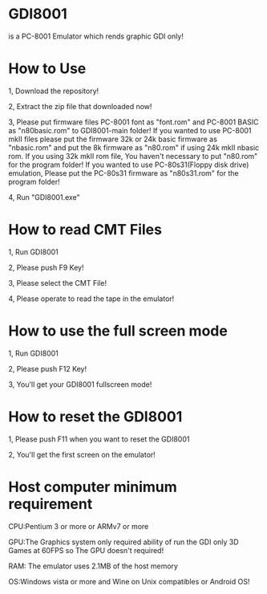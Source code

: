 # GDI8001
is a PC-8001 Emulator which rends graphic GDI only!

# How to Use
1, Download the repository!

2, Extract the zip file that downloaded now!

3, Please put firmware files PC-8001 font as "font.rom" and PC-8001 BASIC as "n80basic.rom" to GDI8001-main folder! If you wanted to use PC-8001 mkII files please put the firmware 32k or 24k basic firmware as "nbasic.rom" and put the 8k firmware as "n80.rom" if using 24k mkII nbasic rom. If you using 32k mkII rom file, You haven't necessary to put "n80.rom" for the program folder! If you wanted to use PC-80s31(Floppy disk drive) emulation, Please put the PC-80s31 firmware as "n80s31.rom" for the program folder!

4, Run "GDI8001.exe"

# How to read CMT Files
1, Run GDI8001

2, Please push F9 Key!

3, Please select the CMT File!

4, Please operate to read the tape in the emulator!

# How to use the full screen mode
1, Run GDI8001

2, Please push F12 Key!

3, You'll get your GDI8001 fullscreen mode!

# How to reset the GDI8001
1, Please push F11 when you want to reset the GDI8001

2, You'll get the first screen on the emulator!

# Host computer minimum requirement

CPU:Pentium 3 or more or ARMv7 or more

GPU:The Graphics system only required ability of run the GDI only 3D Games at 60FPS so The GPU doesn't required!

RAM: The emulator uses 2.1MB of the host memory

OS:Windows vista or more and Wine on Unix compatibles or Android OS!

